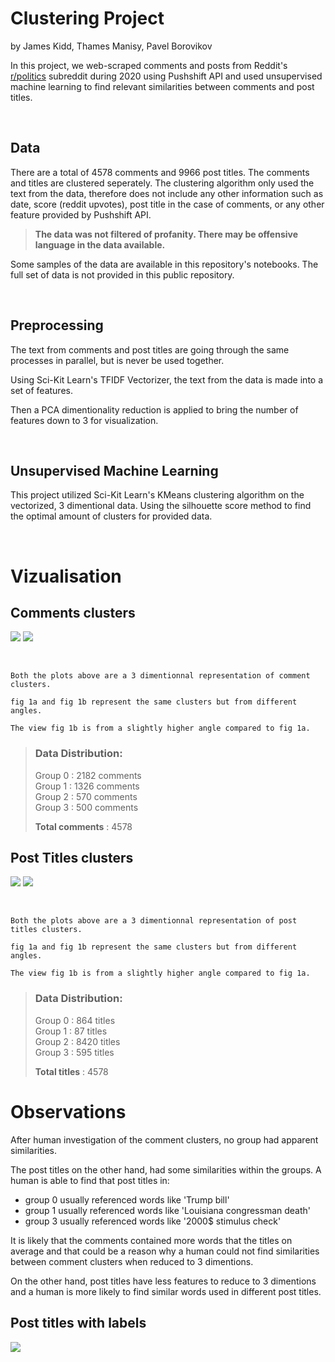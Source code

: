 # Clustering Project

 by James Kidd, Thames Manisy, Pavel Borovikov

In this project, we web-scraped comments and posts from Reddit's [r/politics](https://www.reddit.com/r/politics/) subreddit during 2020 using Pushshift API and used unsupervised machine learning to find relevant similarities between comments and post titles.

<br>

## Data

There are a total of 4578 comments and 9966 post titles. The comments and titles are clustered seperately. The clustering algorithm only used the text from the data, therefore does not include any other information such as date, score (reddit upvotes), post title in the case of comments, or any other feature provided by Pushshift API.

> **The data was not filtered of profanity. There may be offensive language in the data available.**

Some samples of the data are available in this repository's notebooks. The full set of data is not provided in this public repository.

<br>

## Preprocessing

The text from comments and post titles are going through the same processes in parallel, but is never be used together.

Using Sci-Kit Learn's TFIDF Vectorizer, the text from the data is made into a set of features.

Then a PCA dimentionality reduction is applied to bring the number of features down to 3 for visualization.

<br>

## Unsupervised Machine Learning

This project utilized Sci-Kit Learn's KMeans clustering algorithm on the vectorized, 3 dimentional data. Using the silhouette score method to find the optimal amount of clusters for provided data.

<br>


# Vizualisation 

## Comments clusters

![](assets/1a.png)
![](assets/1b.png)

<br>

    Both the plots above are a 3 dimentionnal representation of comment clusters.
    
    fig 1a and fig 1b represent the same clusters but from different angles.

    The view fig 1b is from a slightly higher angle compared to fig 1a.


> ### Data Distribution:
>
> Group 0 : 2182 comments <br>
> Group 1 : 1326 comments <br>
> Group 2 : 570 comments <br>
> Group 3 : 500 comments <br>
>
> **Total comments** : 4578


## Post Titles clusters

![](assets/2a.png)
![](assets/2b.png)

<br>

    Both the plots above are a 3 dimentionnal representation of post titles clusters.
    
    fig 1a and fig 1b represent the same clusters but from different angles.

    The view fig 1b is from a slightly higher angle compared to fig 1a.

> ### Data Distribution:
>
> Group 0 : 864 titles <br>
> Group 1 : 87 titles <br>
> Group 2 : 8420 titles <br>
> Group 3 : 595 titles <br>
>
> **Total titles** : 4578


# Observations

After human investigation of the comment clusters, no group had apparent similarities.

The post titles on the other hand, had some similarities within the groups. A human is able to find that post titles in: 
 - group 0 usually referenced words like 'Trump bill'
 - group 1 usually referenced words like 'Louisiana congressman death'
 - group 3 usually referenced words like '2000$ stimulus check'

It is likely that the comments contained more words that the titles on average and that could be a reason why a human could not find similarities between comment clusters when reduced to 3 dimentions.

On the other hand, post titles have less features to reduce to 3 dimentions and a human is more likely to find similar words used in different post titles.


## Post titles with labels
![](assets/3.png)